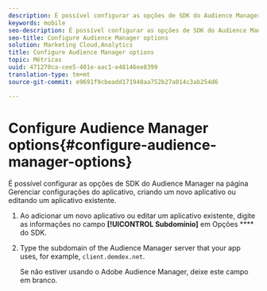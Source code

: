 ```yaml
---
description: É possível configurar as opções de SDK do Audience Manager na página Gerenciar configurações do aplicativo, criando um novo aplicativo ou editando um aplicativo existente.
keywords: mobile
seo-description: É possível configurar as opções de SDK do Audience Manager na página Gerenciar configurações do aplicativo, criando um novo aplicativo ou editando um aplicativo existente.
seo-title: Configure Audience Manager options
solution: Marketing Cloud,Analytics
title: Configure Audience Manager options
topic: Métricas
uuid: 471270ca-cee5-401e-aac1-e48146ee8399
translation-type: tm+mt
source-git-commit: e9691f9cbeadd171948aa752b27a014c3ab254d6

---
```



# Configure Audience Manager options{#configure-audience-manager-options}

É possível configurar as opções de SDK do Audience Manager na página Gerenciar configurações do aplicativo, criando um novo aplicativo ou editando um aplicativo existente.

1. Ao adicionar um novo aplicativo ou editar um aplicativo existente, digite as informações no campo **[!UICONTROL Subdomínio]** em Opções **** do SDK.

1. Type the subdomain of the Audience Manager server that your app uses, for example, `client.demdex.net`.

   Se não estiver usando o Adobe Audience Manager, deixe este campo em branco.